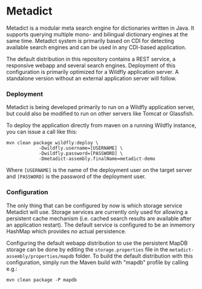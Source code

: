 # Metadict

Metadict is a modular meta search engine for dictionaries written in Java. It supports querying multiple
mono- and bilingual dictionary engines at the same time. Metadict system is primarily based on CDI for detecting
available search engines and can be used in any CDI-based application.
     
The default distribution in this repository contains a REST service, a responsive webapp and several search engines.
Deployment of this configuration is primarily optimized for a Wildfly application server. A standalone version without
an external application server will follow. 

### Deployment

Metadict is being developed primarily to run on a Wildfly application server, but could also be modified to run on other
servers like Tomcat or Glassfish.

To deploy the application directly from maven on a running Wildfly instance, you can issue a call like this:

```
mvn clean package wildfly:deploy \
            -Dwildfly.username=[USERNAME] \
            -Dwildfly.password=[PASSWORD] \
            -Dmetadict-assembly.finalName=metadict-demo
```

Where `[USERNAME]` is the name of the deployment user on the target server and `[PASSWORD]` is the password of the deployment user.

### Configuration

The only thing that can be configured by now is which storage service Metadict will use. Storage services are currently
only used for allowing a persistent cache mechanism (i.e. cached search results are available after an application
restart). The default service is configured to be an inmemory HashMap which provides *no* actual persistence.

Configuring the default webapp distribution to use the persistent MapDB storage can be done by editing
the `storage.properties` file in the `metadict-assembly/properties/mapdb` folder. To build the default distribution with
this configuration, simply run the Maven build with "mapdb" profile by calling e.g.:

```
mvn clean package -P mapdb
```
